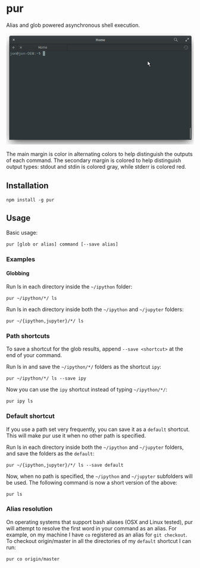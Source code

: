 # pur

Alias and glob powered asynchronous shell execution.

![Demo](/demo.gif)

The main margin is color in alternating colors to help distinguish the outputs
of each command.  The secondary margin is colored to help distinguish output 
types: stdout and stdin is colored gray, while stderr is colored red.

## Installation 

```
npm install -g pur
```

## Usage

Basic usage:

```
pur [glob or alias] command [--save alias]
```

### Examples

#### Globbing

Run ls in each directory inside the `~/ipython` folder:
```
pur ~/ipython/*/ ls
```

Run ls in each directory inside both the `~/ipython` and `~/jupyter` folders:
```
pur ~/{ipython,jupyter}/*/ ls
```

### Path shortcuts
To save a shortcut for the glob results, append `--save <shortcut>` at the end of 
your command.

Run ls in and save the `~/ipython/*/` folders as the shortcut `ipy`:
```
pur ~/ipython/*/ ls --save ipy
```

Now you can use the `ipy` shortcut instead of typing `~/ipython/*/`:
```
pur ipy ls
```

### Default shortcut
If you use a path set very frequently, you can save it as a `default` shortcut.
This will make pur use it when no other path is specified.

Run ls in each directory inside both the `~/ipython` and `~/jupyter` folders, 
and save the folders as the `default`:

```
pur ~/{ipython,jupyter}/*/ ls --save default
```

Now, when no path is specified, the `~/ipython` and `~/jupyter` subfolders will
be used.  The following command is now a short version of the above:

```
pur ls
```

### Alias resolution
On operating systems that support bash aliases (OSX and Linux tested), pur will
attempt to resolve the first word in your command as an alias.  For example, on
my machine I have `co` registered as an alias for `git checkout`.  To checkout
origin/master in all the directories of my `default` shortcut I can run:

```
pur co origin/master
```
